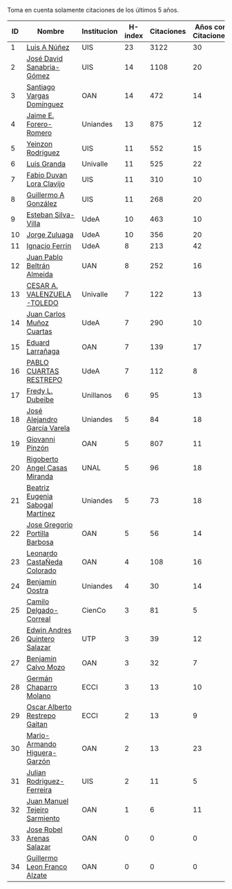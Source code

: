 Toma en cuenta solamente citaciones de los últimos 5 años.

ID | Nombre | Institucion | H-index | Citaciones | Años con Citaciones | 
--- | ------ | ---------- | -------- | ---------- | ----------|
1 | [Luis A Núñez](https://scholar.google.com/citations?user=2Q5_QxkAAAAJ&hl=en) | UIS | 23 | 3122 | 30 |
2 | [José David Sanabria-Gómez](https://scholar.google.com/citations?user=Tclray4AAAAJ&hl=en) | UIS | 14 | 1108 | 20 |
3 | [Santiago Vargas Domínguez](https://scholar.google.com/citations?hl=en&user=9DDaTaAAAAAJ) | OAN | 14 | 472 | 14 |
4 | [Jaime E. Forero-Romero](https://scholar.google.com/citations?user=TLTK6WgAAAAJ) | Uniandes | 13 | 875 | 12 |
5 | [Yeinzon Rodriguez](https://scholar.google.com/citations?user=5gEif2UAAAAJ&hl=en) | UIS | 11 | 552 | 15 |
6 | [Luis Granda](https://scholar.google.com/citations?user=FGfHWuwAAAAJ&hl=en) | Univalle | 11 | 525 | 22 | 
7 | [Fabio Duvan Lora Clavijo](https://scholar.google.com/citations?hl=en&user=bV-me9AAAAAJ&view_op=list_works)| UIS | 11 | 310 | 10 |
8 | [Guillermo A González](https://scholar.google.com/citations?user=pvM7yGcAAAAJ&hl=en) | UIS | 11 | 268 | 20 |
9 | [Esteban Silva-Villa](https://scholar.google.com/citations?user=S8-YLHaAJLMC&hl=en) | UdeA | 10 | 463 | 10 | 
10 | [Jorge Zuluaga](https://scholar.google.com/citations?user=qpGVqNwAAAAJ&hl=en&oi=ao) | UdeA | 10 | 356 | 20 |
11 | [Ignacio Ferrin](https://scholar.google.com/citations?user=bGBCFskAAAAJ&hl=en) | UdeA | 8 | 213 | 42 |
12 | [Juan Pablo Beltrán Almeida](https://scholar.google.com/citations?user=fkaJbT8AAAAJ&hl) | UAN | 8 | 252 | 16 |
13 | [CESAR A. VALENZUELA-TOLEDO](https://scholar.google.com/citations?user=J89OrSkAAAAJ&hl=en)| Univalle | 7 | 122 | 13 |
14 | [Juan Carlos Muñoz Cuartas](https://scholar.google.com/citations?user=tQkmHH8AAAAJ&hl=en) | UdeA | 7 | 290 | 10 |
15 | [Eduard Larrañaga](https://scholar.google.com/citations?hl=en&user=HyknmA8AAAAJ) | OAN | 7 | 139 | 17 | 
16 | [PABLO CUARTAS RESTREPO](https://scholar.google.com/citations?user=c4zrU20AAAAJ&hl=en) | UdeA | 7 | 112 | 8 |
17 | [Fredy L. Dubeibe](https://scholar.google.com/citations?user=BgO_bU8AAAAJ&hl=en) | Unillanos | 6 | 95 | 13 |
18 | [José Alejandro García Varela](https://scholar.google.com/citations?user=iA0H5dgAAAAJ&hl=en) | Uniandes | 5 | 84 | 18 |
19 | [Giovanni Pinzón](https://scholar.google.com/citations?user=F25UKOkAAAAJ&hl=en)| OAN | 5 | 807 | 11 |
20 | [Rigoberto Angel Casas Miranda](https://scholar.google.com/citations?user=i9vdtq0AAAAJ&hl=en) | UNAL | 5 | 96 | 18 |
21 | [Beatriz Eugenia Sabogal Martínez](https://scholar.google.com/citations?user=T-0RjQYAAAAJ&hl=en) | Uniandes | 5 | 73 | 18 |
22 | [Jose Gregorio Portilla Barbosa](https://scholar.google.com/citations?hl=en&user=tDx7hEMAAAAJ) | OAN | 5 | 56 | 14 |
23 | [Leonardo CastaÑeda Colorado](https://scholar.google.com/citations?hl=en&user=yJNS9DIAAAAJ) | OAN | 4 | 108 | 16 | 
24 | [Benjamin Oostra](https://scholar.google.com/citations?user=A-57orIAAAAJ&hl=en&oi=ao) | Uniandes | 4 | 30 | 14 |
25 | [Camilo Delgado-Correal](https://scholar.google.com/citations?user=HXHGks0AAAAJ) | CienCo | 3 | 81 | 5 |
26 | [Edwin Andres Quintero Salazar](https://scholar.google.com/citations?user=Si_rL4gAAAAJ&hl=en&oi=ao)| UTP | 3 | 39 | 12 |
27 | [Benjamin Calvo Mozo](https://scholar.google.com/citations?hl=en&user=xBhWLdQAAAAJ) | OAN | 3 | 32 | 7 |
28 | [Germán Chaparro Molano](https://scholar.google.com/citations?user=FHzXPgoAAAAJ&hl=en) | ECCI | 3 | 13 | 10 | 
29 | [Oscar Alberto Restrepo Gaitan](https://scholar.google.com/citations?user=ecKvoBgAAAAJ&hl=en) | ECCI | 2 | 13 | 9 | 
30 | [Mario-Armando Higuera-Garzón](https://scholar.google.com/citations?user=goHAHhMAAAAJ&hl=en) | OAN | 2 | 13 | 23 |
31 | [Julian Rodriguez-Ferreira](https://scholar.google.com/citations?user=gy2sAsIAAAAJ&hl=en&oi=ao) | UIS | 2 | 11 | 5 |
32 | [Juan Manuel Tejeiro Sarmiento](https://scholar.google.com/citations?hl=en&user=hGwadTAAAAAJ) | OAN | 1 | 6 | 11 |
33 | [Jose Robel Arenas Salazar](https://scholar.google.com/citations?hl=en&user=IEVLREYAAAAJ) | OAN | 0 | 0 | 0 |
34 | [Guillermo Leon Franco Alzate](https://scholar.google.com/citations?hl=en&user=5VSFp1sAAAAJ) | OAN | 0 | 0 | 0 |

